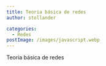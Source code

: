 ```yaml
---
title: Teoria básica de redes
author: stollander

categories:
  - Redes
postImage: /images/javascript.webp
---
```


Teoria básica de redes

